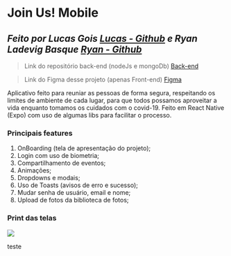 # Join Us! Mobile

## _Feito por Lucas Gois [Lucas - Github](https://github.com/LucasGois1) e Ryan Ladevig Basque [Ryan - Github](https://github.com/RyanBasque)_

> Link do repositório back-end (nodeJs e mongoDb) [Back-end](https://github.com/LucasGois1/join-us-backend)

> Link do Figma desse projeto (apenas Front-end) [Figma](https://www.figma.com/file/YCEGVuEpS7fmQHgi7uaZUC/Join-Us?node-id=0%3A1)

Aplicativo feito para reuniar as pessoas de forma segura, respeitando os limites de ambiente de cada lugar, para que todos possamos aproveitar a vida enquanto tomamos os cuidados com o covid-19.
Feito em React Native (Expo) com uso de algumas libs para facilitar o processo.

### Principais features

1. OnBoarding (tela de apresentação do projeto);
2. Login com uso de biometria;
3. Compartilhamento de eventos;
4. Animações;
5. Dropdowns e modais;
6. Uso de Toasts (avisos de erro e sucesso);
7. Mudar senha de usuário, email e nome;
8. Upload de fotos da biblioteca de fotos;

### Print das telas

![](https://ibb.co/vHq1m2v)

teste
